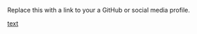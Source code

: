 Replace this with a link to your a GitHub or social media profile.

[text](https://Gokulmgopan/markdown-portfolio.com)
